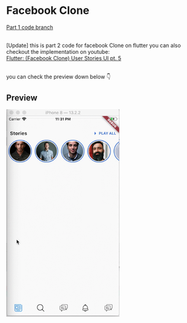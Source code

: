 # Facebook Clone

[Part 1 code branch](https://github.com/usmanmukhtar/Facebook-Clone/tree/35d60ecfa5de21240109907ea138cacc22cbb765)</br></br>

[Update] this is part 2 code for facebook Clone on flutter you can also checkout the implementation on youtube:</br> 
[Flutter: (Facebook Clone) User Stories UI pt. 5](https://youtu.be/sBBVWgR0CWg)</br></br>

you can check the preview down below :point_down:

## Preview


<img src="https://github.com/usmanmukhtar/Facebook-Clone/blob/master/Preview.gif" width="300">
